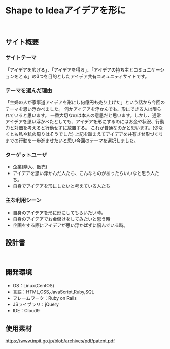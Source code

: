# Shape to Ideaアイデアを形に
​
## サイト概要
### サイトテーマ
「アイデアを広げる」、「アイデアを得る」、「アイデアの持ち主とコミュニケーションをとる」の3つを目的としたアイデア共有コミュニティサイトです。

### テーマを選んだ理由
「主婦の人が家事道アイデアを形にし何億円も売り上げた」という話から今回のテーマを思い浮かべました。 
何かアイデアを浮かんでも、形にできる人は限られていると思います。
一番大切なのは本人の意思だと思います。しかし、通常アイデアを思い浮かべたとしても、アイデアを形にするのにはお金や状況、行動力と対価を考えると行動せずに放置する。
これが普通なのかと思います。(少なくとも私や私の周りはそうでした)
上記を踏まえてアイデアを共有させ形づくりまでの行動を一歩進ませたいと思い今回のテーマを選択しました。

### ターゲットユーザ
- 企業(購入、販売)
- アイデアを思い浮かんだ人たち、こんなものがあったらいいなと思う人たち。
- 自身でアイデアを形にしたいと考えている人たち

### 主な利用シーン
- 自身のアイデアを形に形にしてもらいたい時。 
- 自身のアイデアでお金儲けをしてみたいと思う時  
- 企画をする際にアイデアが思い浮かばずに悩んでいる時。

## 設計書
<!--テーマを設定・提出する時点では不要です-->
​
## 開発環境
- OS：Linux(CentOS)
- 言語：HTML,CSS,JavaScript,Ruby,SQL
- フレームワーク：Ruby on Rails
- JSライブラリ：jQuery
- IDE：Cloud9
​
## 使用素材
https://www.inpit.go.jp/blob/archives/pdf/patent.pdf